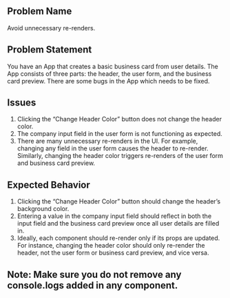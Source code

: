 ## Problem Name

Avoid unnecessary re-renders.

## Problem Statement

You have an App that creates a basic business card from user details. The App consists of three parts: the header, the user form, and the business card preview. There are some bugs in the App which needs to be fixed.

## Issues

1. Clicking the “Change Header Color” button does not change the header color.
2. The company input field in the user form is not functioning as expected.
3. There are many unnecessary re-renders in the UI. For example, changing any field in the user form causes the header to re-render. Similarly, changing the header color triggers re-renders of the user form and business card preview.

## Expected Behavior

1. Clicking the “Change Header Color” button should change the header’s background color.
2. Entering a value in the company input field should reflect in both the input field and the business card preview once all user details are filled in.
3. Ideally, each component should re-render only if its props are updated. For instance, changing the header color should only re-render the header, not the user form or business card preview, and vice versa.

## Note: Make sure you do not remove any console.logs added in any component.
